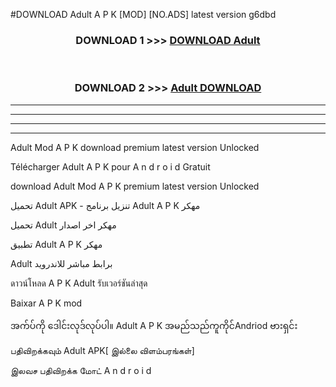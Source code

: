 #DOWNLOAD Adult  A P K [MOD] [NO.ADS] latest version g6dbd



<div align="center">

<h3>DOWNLOAD 1 >>> <a href="https://teeasianyam.web.app?sq=Adult ">DOWNLOAD Adult  </a></h3><br>

<h3>DOWNLOAD 2 >>> <a href="https://teeasianyam.web.app?sq=Adult  ">Adult   DOWNLOAD </a></h3>

</div>


----------------------------------------------------------

----------------------------------------------------------

----------------------------------------------------------

----------------------------------------------------------


Adult   Mod A P K download premium latest version Unlocked

Télécharger Adult   A P K pour A n d r o i d Gratuit

download Adult   Mod A P K premium latest version Unlocked

تحميل Adult   APK - تنزيل برنامج Adult   A P K مهكر

تحميل Adult   مهكر اخر اصدار

تطبيق Adult   A P K مهكر

Adult   برابط مباشر للاندرويد

ดาวน์โหลด A P K Adult   รับเวอร์ชันล่าสุด

Baixar A P K mod

အက်ပ်ကို ဒေါင်းလုဒ်လုပ်ပါ။ Adult   A P K အမည်သည်ကူကိုင်Andriod ဗားရှင်း

பதிவிறக்கவும் Adult   APK[ இல்லை விளம்பரங்கள்] 
 
இலவச பதிவிறக்க மோட் A n d r o i d




